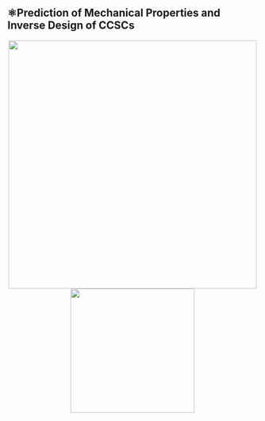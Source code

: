## ⚛️Prediction of Mechanical Properties and Inverse Design of CCSCs
<div align=center>
  <img width="500" src="https://user-images.githubusercontent.com/98397090/215258730-3816f08a-8a0c-4170-bf4c-46618e9a9a1f.png"/>
  <img width="250" src="https://user-images.githubusercontent.com/98397090/215300836-d558b5e4-2e58-4e15-b331-54f5c2172bf7.gif"/>
</div><br>
